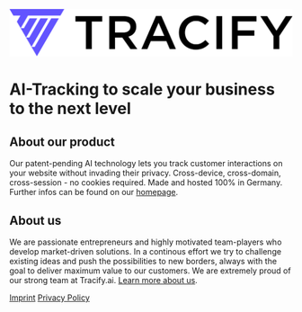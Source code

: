 ![tracifylogo](logo_with_text.png)
# AI-Tracking to scale your business to the next level

## About our product

Our patent-pending AI technology lets you track customer interactions on your website without invading their privacy. Cross-device, cross-domain, cross-session - no cookies required. Made and hosted 100% in Germany. Further infos can be found on our [homepage](https://www.tracify.ai/).

## About us

We are passionate entrepreneurs and highly motivated team-players who develop market-driven solutions. In a continous effort we try to challenge existing ideas and push the possibilities to new borders, always with the goal to deliver maximum value to our customers. We are extremely proud of our strong team at Tracify.ai. [Learn more about us](https://www.tracify.ai/about).

[Imprint](https://www.tracify.ai/pages/imprint)
[Privacy Policy](https://www.tracify.ai/pages/privacy-policy)
